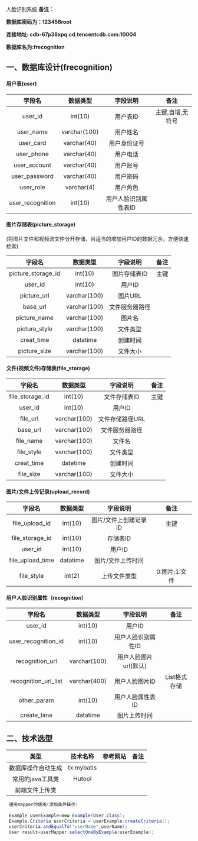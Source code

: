 人脸识别系统
**备注：**

**数据库密码为：123456root**

**连接地址: cdb-67p38xpq.cd.tencentcdb.com:10004**

**数据库名为:frecognition**

## 一、数据库设计(frecognition)

#### 用户表(user)

|      字段名      |   数据类型   |       字段说明       |       备注       |
| :--------------: | :----------: | :------------------: | :--------------: |
|     user_id      |   int(10)    |       用户表ID       | 主键,自增,无符号 |
|    user_name     | varchar(100) |       用户姓名       |                  |
|    user_card     | varchar(40)  |     用户身份证号     |                  |
|    user_phone    | varchar(40)  |       用户电话       |                  |
|   user_account   | varchar(40)  |       用户账号       |                  |
|  user_password   | varchar(40)  |       用户密码       |                  |
|    user_role     |  varchar(4)  |       用户角色       |                  |
| user_recognition |   int(10)    | 用户人脸识别属性表ID |                  |

#### 图片存储表(picture_storage)

(将图片文件和视频流文件分开存储，且适当的增加用户ID的数据冗余，方便快速检索)

|       字段名       |   数据类型   |    字段说明    | 备注 |
| :----------------: | :----------: | :------------: | :--: |
| picture_storage_id |   int(10)    |  图片存储表ID  | 主键 |
|      user_id       |   int(10)    |     用户ID     |      |
|    picture_url     | varchar(100) |    图片URL     |      |
|      base_url      | varchar(100) | 文件服务器路径 |      |
|    picture_name    | varchar(100) |     图片名     |      |
|   picture_style    | varchar(100) |    文件类型    |      |
|     creat_time     |   datatime   |    创建时间    |      |
|    picture_size    | varchar(100) |    文件大小    |      |

#### 文件(视频文件)存储表(file_storage)

|     字段名      |   数据类型   |    字段说明     | 备注 |
| :-------------: | :----------: | :-------------: | :--: |
| file_storage_id |   int(10)    |  文件存储表ID   | 主键 |
|     user_id     |   int(10)    |     用户ID      |      |
|    file_url     | varchar(100) | 文件存储路径URL |      |
|    base_url     | varchar(100) | 文件服务器路径  |      |
|    file_name    | varchar(100) |     文件名      |      |
|   file_style    | varchar(100) |    文件类型     |      |
|   creat_time    |   datetime   |    创建时间     |      |
|    file_size    | varchar(100) |    文件大小     |      |

#### 图片/文件上传记录(upload_record)

|      字段名      | 数据类型 |       字段说明        |     备注      |
| :--------------: | :------: | :-------------------: | :-----------: |
|  file_upload_id  | int(10)  | 图片/文件上创建记录ID |     主键      |
| file_storage_id  | int(10)  |       存储表ID        |               |
|     user_id      | int(10)  |        用户ID         |               |
| file_upload_time | datatime |   图片/文件上传时间   |               |
|    file_style    |  int(2)  |     上传文件类型      | 0:图片;1:文件 |

#### 用户人脸识别属性（recognition）

|        字段名        |   数据类型   |       字段说明        |     备注     |
| :------------------: | :----------: | :-------------------: | :----------: |
|       user_id        |   int(10)    |        用户ID         |              |
| user_recognition_id  |   int(10)    |  用户人脸识别属性ID   |              |
|   recognition_url    | varchar(100) | 用户人脸图片url(默认) |              |
| recognition_url_list | varchar(400) |    用户人脸图片ID     | List格式存储 |
|     other_param      |   int(10)    |   用户人脸属性表ID    |              |
|     create_time      |   datatime   |     图片上传时间      |              |


## 二、技术选型

|        类型        |  技术名称  | 参考网站 | 备注 |
| :----------------: | :--------: | :------: | :--: |
| 数据库操作自动生成 | tx.mybatis |          |      |
|  常用的java工具类  |   Hutool   |          |      |
|   前端文件上传类   |            |          |      |

```java
 通用mapper的使用(添加条件操作)
     
 Example userExample=new Example(User.class);
 Example.Criteria userCriteria = userExample.createCriteria();
 userCriteria.andEqualTo("userName",userName);
 User result=userMapper.selectOneByExample(userExample);
```


